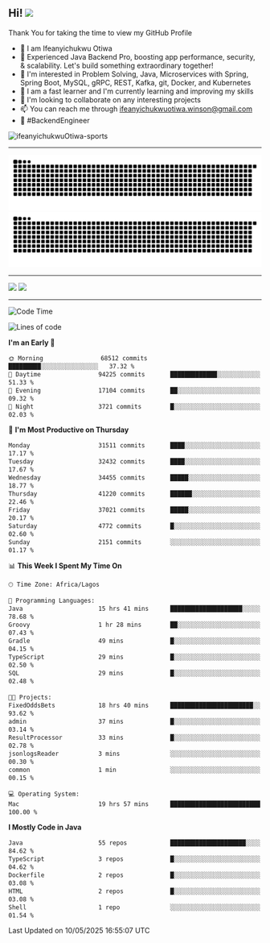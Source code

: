 <!-- BLOG-POST-LIST:START --><!-- BLOG-POST-LIST:END -->

## Hi! <img src="https://media.giphy.com/media/hvRJCLFzcasrR4ia7z/giphy.gif" width="4%"> 

Thank You for taking the time to view my GitHub Profile

- 👋 I am Ifeanyichukwu Otiwa
- 🚀 Experienced Java Backend Pro, boosting app performance, security, & scalability. Let's build something extraordinary together!
- 👀 I'm interested in Problem Solving, Java, Microservices with Spring, Spring Boot, MySQL, gRPC, REST, Kafka, git, Docker, and Kubernetes
- 🌱 I am a fast learner and I'm currently learning and improving my skills
- 💞️ I'm looking to collaborate on any interesting projects
- 📫 You can reach me through ifeanyichukwuotiwa.winson@gmail.com
- 🚀 #BackendEngineer

<p align="left" marginTop="10px"> <img src="https://komarev.com/ghpvc/?username=ifeanyichukwuOtiwa-sports&label=Profile%20views&color=0e75b6&style=for-the-badge" alt="ifeanyichukwuOtiwa-sports" /> </p>

***

<!--🐍📈SNAKEGRAPH / 🌐WEBSITE: https://github.com/Platane/snk -->
![github contribution grid snake animation](https://raw.githubusercontent.com/ifeanyichukwuOtiwa-sports/ifeanyichukwuOtiwa-sports/output/github-contribution-grid-snake-dark.svg#gh-dark-mode-only)![github contribution grid snake animation](https://raw.githubusercontent.com/ifeanyichukwuOtiwa-sports/ifeanyichukwuOtiwa-sports/output/github-contribution-grid-snake.svg#gh-light-mode-only)

***

<p float="left">
  <img float="left" src="https://github-readme-stats.vercel.app/api?username=ifeanyichukwuOtiwa-sports&count_private=true&include_all_commits=true&theme=react&show_icons=true" />
  <img float="right" src="https://github-readme-stats.vercel.app/api/top-langs/?username=ifeanyichukwuOtiwa-sports&layout=compact&show_icons=true&theme=react" /> 
</p>

***



<!--START_SECTION:waka-->
![Code Time](http://img.shields.io/badge/Code%20Time-3%2C673%20hrs%206%20mins-blue)

![Lines of code](https://img.shields.io/badge/From%20Hello%20World%20I%27ve%20Written-50.0%20million%20lines%20of%20code-blue)

**I'm an Early 🐤** 

```text
🌞 Morning                68512 commits       █████████░░░░░░░░░░░░░░░░   37.32 % 
🌆 Daytime                94225 commits       █████████████░░░░░░░░░░░░   51.33 % 
🌃 Evening                17104 commits       ██░░░░░░░░░░░░░░░░░░░░░░░   09.32 % 
🌙 Night                  3721 commits        █░░░░░░░░░░░░░░░░░░░░░░░░   02.03 % 
```
📅 **I'm Most Productive on Thursday** 

```text
Monday                   31511 commits       ████░░░░░░░░░░░░░░░░░░░░░   17.17 % 
Tuesday                  32432 commits       ████░░░░░░░░░░░░░░░░░░░░░   17.67 % 
Wednesday                34455 commits       █████░░░░░░░░░░░░░░░░░░░░   18.77 % 
Thursday                 41220 commits       ██████░░░░░░░░░░░░░░░░░░░   22.46 % 
Friday                   37021 commits       █████░░░░░░░░░░░░░░░░░░░░   20.17 % 
Saturday                 4772 commits        █░░░░░░░░░░░░░░░░░░░░░░░░   02.60 % 
Sunday                   2151 commits        ░░░░░░░░░░░░░░░░░░░░░░░░░   01.17 % 
```


📊 **This Week I Spent My Time On** 

```text
🕑︎ Time Zone: Africa/Lagos

💬 Programming Languages: 
Java                     15 hrs 41 mins      ████████████████████░░░░░   78.68 % 
Groovy                   1 hr 28 mins        ██░░░░░░░░░░░░░░░░░░░░░░░   07.43 % 
Gradle                   49 mins             █░░░░░░░░░░░░░░░░░░░░░░░░   04.15 % 
TypeScript               29 mins             █░░░░░░░░░░░░░░░░░░░░░░░░   02.50 % 
SQL                      29 mins             █░░░░░░░░░░░░░░░░░░░░░░░░   02.48 % 

🐱‍💻 Projects: 
FixedOddsBets            18 hrs 40 mins      ███████████████████████░░   93.62 % 
admin                    37 mins             █░░░░░░░░░░░░░░░░░░░░░░░░   03.14 % 
ResultProcessor          33 mins             █░░░░░░░░░░░░░░░░░░░░░░░░   02.78 % 
jsonlogsReader           3 mins              ░░░░░░░░░░░░░░░░░░░░░░░░░   00.30 % 
common                   1 min               ░░░░░░░░░░░░░░░░░░░░░░░░░   00.15 % 

💻 Operating System: 
Mac                      19 hrs 57 mins      █████████████████████████   100.00 % 
```

**I Mostly Code in Java** 

```text
Java                     55 repos            █████████████████████░░░░   84.62 % 
TypeScript               3 repos             █░░░░░░░░░░░░░░░░░░░░░░░░   04.62 % 
Dockerfile               2 repos             █░░░░░░░░░░░░░░░░░░░░░░░░   03.08 % 
HTML                     2 repos             █░░░░░░░░░░░░░░░░░░░░░░░░   03.08 % 
Shell                    1 repo              ░░░░░░░░░░░░░░░░░░░░░░░░░   01.54 % 
```




 Last Updated on 10/05/2025 16:55:07 UTC
<!--END_SECTION:waka-->

<!--
<p align="center">
![trophy](https://github-profile-trophy.vercel.app/?username=ifeanyichukwuOtiwa-sports&theme=onedark) (https://github.com/ryo-ma/github-profile-trophy)
</p>
-->

<!---
ifeanyi-otiwa/ifeanyi-otiwa is a ✨ special ✨ repository because its `README.md` (this file) appears on your GitHub profile.
You can click the Preview link to take a look at your changes.
--->
